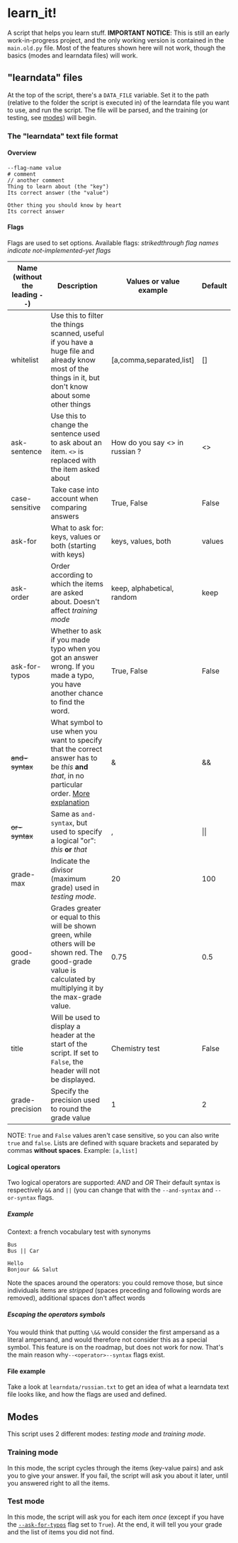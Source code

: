 # learn_it!

A script that helps you learn stuff.
**IMPORTANT NOTICE**: This is still an early work-in-progress project, and the only working version is contained in the `main.old.py` file. Most of the features shown here will not work, though the basics (modes and learndata files) will work.  

## "learndata" files

At the top of the script, there's a `DATA_FILE` variable.
Set it to the path (relative to the folder the script is executed in) of the learndata file you want to use, and run the script.
The file will be parsed, and the training (or testing, see [modes](#modes)) will begin.

  

### The "learndata" text file format
#### Overview
	
	--flag-name value
	# comment
	// another comment
	Thing to learn about (the "key")
	Its correct answer (the "value")

	Other thing you should know by heart
	Its correct answer


#### Flags
Flags are used to set options. 
Available flags:
*strikedthrough flag names indicate not-implemented-yet flags*

|Name (without the leading `--`)|Description|Values or value example|Default
|--|--|--|--|
|whitelist|Use this to filter the things scanned, useful if you have a huge file and already know most of the things in it, but don't know about some other things|[a,comma,separated,list]|[]|
|ask-sentence|Use this to change the sentence used to ask about an item. `<>` is replaced with the item asked about|How do you say <> in russian ?|<>
|case-sensitive|Take case into account when comparing answers|True, False|False
|ask-for|What to ask for: keys, values or both (starting with keys)|keys, values, both|values
|ask-order|Order according to which the items are asked about. Doesn't affect *training mode*|keep, alphabetical, random|keep
|ask-for-typos|Whether to ask if you made typo when you got an answer wrong. If you made a typo, you have another chance to find the word.|True, False|False
|~~and-syntax~~|What symbol to use when you want to specify that the correct answer has to be *this* **and** *that*, in no particular order. [More explanation](#logical-operators)|&|&&
|~~or-syntax~~|Same as `and-syntax`, but used to specify a logical "or": *this* **or** *that*|, |\|\||
|grade-max|Indicate the divisor (maximum grade) used in *testing mode*.|20|100
|good-grade|Grades greater or equal to this will be shown green, while others will be shown red. The good-grade value is calculated by multiplying it by the max-grade value.|0.75|0.5
|title|Will be used to display a header at the start of the script. If set to `False`, the header will not be displayed.|Chemistry test|False
|grade-precision|Specify the precision used to round the grade value|1|2

NOTE: `True` and `False` values aren't case sensitive, so you can also write `true` and `false`.
Lists are defined with square brackets and separated by commas **without spaces**. Example:
`[a,list]`

#### Logical operators
Two logical operators are supported: *AND* and *OR*
Their default syntax is respectively `&&` and `||` (you can change that with the `--and-syntax` and `--or-syntax` flags.
##### Example
Context: a french vocabulary test with synonyms

	Bus
	Bus || Car
	
	Hello
	Bonjour && Salut

Note the spaces around the operators: you could remove those, but since individuals items are *stripped* (spaces preceding and following words are removed),  additional spaces don't affect words

##### Escaping the operators symbols
You would think that putting `\&&`  would consider the first ampersand as a literal ampersand, and would therefore not consider this as a special symbol. This feature is on the roadmap, but does not work for now. That's the main reason why`--<operator>--syntax` flags exist.
	

#### File example
Take a look at `learndata/russian.txt` to get an idea of what a learndata text file looks like, and how the flags are used and defined.

## Modes
This script uses 2 different modes: *testing mode* and *training mode*.
### Training mode
In this mode, the script cycles through the items (key-value pairs) and ask you to give your answer. If you fail, the script will ask you about it later, until you answered right to all the items.
### Test mode
In this mode, the script will ask you for each item *once* (except if you have the [`--ask-for-typos`](#flags) flag set to `True`).
At the end, it will tell you your grade and the list of items you did not find.

